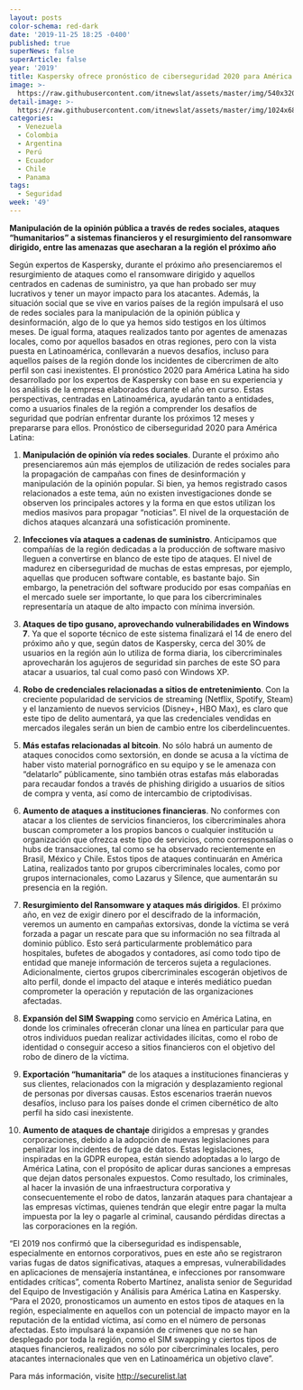```yaml
---
layout: posts
color-schema: red-dark
date: '2019-11-25 18:25 -0400'
published: true
superNews: false
superArticle: false
year: '2019'
title: Kaspersky ofrece pronóstico de ciberseguridad 2020 para América Latina
image: >-
  https://raw.githubusercontent.com/itnewslat/assets/master/img/540x320/Bola-de-Cristal-p.jpg
detail-image: >-
  https://raw.githubusercontent.com/itnewslat/assets/master/img/1024x680/Bola-de-Cristal-g.jpg
categories:
  - Venezuela
  - Colombia
  - Argentina
  - Perú
  - Ecuador
  - Chile
  - Panama
tags:
  - Seguridad
week: '49'
---
```

**Manipulación de la opinión pública a través de redes sociales, ataques “humanitarios” a sistemas financieros y el resurgimiento del ransomware dirigido, entre las amenazas que asecharan a la región el próximo año** 

Según expertos de Kaspersky, durante el próximo año presenciaremos el resurgimiento de ataques como el ransomware dirigido y aquellos centrados en cadenas de suministro, ya que han probado ser muy lucrativos y tener un mayor impacto para los atacantes. Además, la situación social que se vive en varios países de la región impulsará el uso de redes sociales para la manipulación de la opinión pública y desinformación, algo de lo que ya hemos sido testigos en los últimos meses. De igual forma, ataques realizados tanto por agentes de amenazas locales, como por aquellos basados en otras regiones, pero con la vista puesta en Latinoamérica, conllevarán a nuevos desafíos, incluso para aquellos países de la región donde los incidentes de cibercrimen de alto perfil son casi inexistentes. 
El pronóstico 2020 para América Latina ha sido desarrollado por los expertos de Kaspersky con base en su experiencia y los análisis de la empresa elaborados durante el año en curso. Estas perspectivas, centradas en Latinoamérica, ayudarán tanto a entidades, como a usuarios finales de la región a comprender los desafíos de seguridad que podrían enfrentar durante los próximos 12 meses y prepararse para ellos.
Pronóstico de ciberseguridad 2020 para América Latina:

1.	**Manipulación de opinión vía redes sociales**. Durante el próximo año presenciaremos aún más ejemplos de utilización de redes sociales para la propagación de campañas con fines de desinformación y manipulación de la opinión popular. Si bien, ya hemos registrado casos relacionados a este tema, aún no existen investigaciones donde se observen los principales actores y la forma en que estos utilizan los medios masivos para propagar “noticias”. El nivel de la orquestación de dichos ataques alcanzará una sofisticación prominente. 

2.	**Infecciones vía ataques a cadenas de suministro**. Anticipamos que compañías de la región dedicadas a la producción de software masivo lleguen a convertirse en blanco de este tipo de ataques. El nivel de madurez en ciberseguridad de muchas de estas empresas, por ejemplo, aquellas que producen software contable, es bastante bajo. Sin embargo, la penetración del software producido por esas compañías en el mercado suele ser importante, lo que para los cibercriminales representaría un ataque de alto impacto con mínima inversión. 

3.	**Ataques de tipo gusano, aprovechando vulnerabilidades en Windows 7**. Ya que el soporte técnico de este sistema finalizará el 14 de enero del próximo año y que, según datos de Kaspersky, cerca del 30% de usuarios en la región aún lo utiliza de forma diaria, los cibercriminales aprovecharán los agujeros de seguridad sin parches de este SO para atacar a usuarios, tal cual como pasó con Windows XP. 

4.	**Robo de credenciales relacionadas a sitios de entretenimiento**.  Con la creciente popularidad de servicios de streaming (Netflix, Spotify, Steam) y el lanzamiento de nuevos servicios (Disney+, HBO Max), es claro que este tipo de delito aumentará, ya que las credenciales vendidas en mercados ilegales serán un bien de cambio entre los ciberdelincuentes.

5.	**Más estafas relacionadas al bitcoin**. No sólo habrá un aumento de ataques conocidos como sextorsión, en donde se acusa a la víctima de haber visto material pornográfico en su equipo y se le amenaza con “delatarlo” públicamente, sino también otras estafas más elaboradas para recaudar fondos a través de phishing dirigido a usuarios de sitios de compra y venta, así como de intercambio de criptodivisas.

6.	**Aumento de ataques a instituciones financieras**. No conformes con atacar a los clientes de servicios financieros, los cibercriminales ahora buscan comprometer a los propios bancos o cualquier institución u organización que ofrezca este tipo de servicios, como corresponsalías o hubs de transacciones, tal como se ha observado recientemente en Brasil, México y Chile. Estos tipos de ataques continuarán en América Latina, realizados tanto por grupos cibercriminales locales, como por grupos internacionales, como Lazarus y Silence, que aumentarán su presencia en la región. 

7.	**Resurgimiento del Ransomware y ataques más dirigidos**. El próximo año, en vez de exigir dinero por el descifrado de la información, veremos un aumento en campañas extorsivas, donde la víctima se verá forzada a pagar un rescate para que su información no sea filtrada al dominio público. Esto será particularmente problemático para hospitales, bufetes de abogados y contadores, así como todo tipo de entidad que maneje información de terceros sujeta a regulaciones. Adicionalmente, ciertos grupos cibercriminales escogerán objetivos de alto perfil, donde el impacto del ataque e interés mediático puedan comprometer la operación y reputación de las organizaciones afectadas. 

8.	**Expansión del SIM Swapping** como servicio en América Latina, en donde los criminales ofrecerán clonar una línea en particular para que otros individuos puedan realizar actividades ilícitas, como el robo de identidad o conseguir acceso a sitios financieros con el objetivo del robo de dinero de la víctima.

9.	**Exportación “humanitaria”** de los ataques a instituciones financieras y sus clientes, relacionados con la migración y desplazamiento regional de personas por diversas causas. Estos escenarios traerán nuevos desafíos, incluso para los países donde el crimen cibernético de alto perfil ha sido casi inexistente.

10.	**Aumento de ataques de chantaje** dirigidos a empresas y grandes corporaciones, debido a la adopción de nuevas legislaciones para penalizar los incidentes de fuga de datos. Estas legislaciones, inspiradas en la GDPR europea, están siendo adoptadas a lo largo de América Latina, con el propósito de aplicar duras sanciones a empresas que dejan datos personales expuestos. Como resultado, los criminales, al hacer la invasión de una infraestructura corporativa y consecuentemente el robo de datos, lanzarán ataques para chantajear a las empresas víctimas, quienes tendrán que elegir entre pagar la multa impuesta por la ley o pagarle al criminal, causando pérdidas directas a las corporaciones en la región. 

“El 2019 nos confirmó que la ciberseguridad es indispensable, especialmente en entornos corporativos, pues en este año se registraron varias fugas de datos significativas, ataques a empresas, vulnerabilidades en aplicaciones de mensajería instantánea, e infecciones por ransomware entidades críticas”, comenta Roberto Martínez, analista senior de Seguridad del Equipo de Investigación y Análisis para América Latina en Kaspersky. “Para el 2020, pronosticamos un aumento en estos tipos de ataques en la región, especialmente en aquellos con un potencial de impacto mayor en la reputación de la entidad víctima, así como en el número de personas afectadas. Esto impulsará la expansión de crímenes que no se han desplegado por toda la región, como el SIM swapping y ciertos tipos de ataques financieros, realizados no sólo por cibercriminales locales, pero atacantes internacionales que ven en Latinoamérica un objetivo clave”.  

Para más información, visite http://securelist.lat  